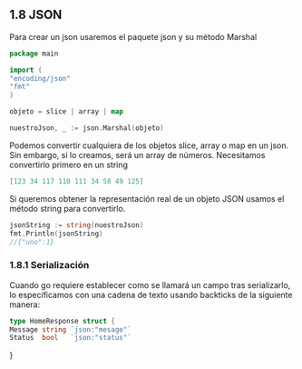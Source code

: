 ## 1.8 JSON

Para crear un json usaremos el paquete json y su método Marshal

``` go
package main

import (
"encoding/json"
"fmt"
)

objeto = slice | array | map

nuestroJson, _ := json.Marshal(objeto) 
```

Podemos convertir cualquiera de los objetos slice, array o map en un
json. Sin embargo, si lo creamos, será un array de números. Necesitamos
convertirlo primero en un string

``` go
[123 34 117 110 111 34 58 49 125]
```

Si queremos obtener la representación real de un objeto JSON usamos el
método string para convertirlo.

``` go
jsonString := string(nuestroJson)
fmt.Println(jsonString)
//{"uno":1}
```

### 1.8.1 Serialización

Cuando go requiere establecer como se llamará un campo tras
serializarlo, lo especificamos con una cadena de texto usando backticks
de la siguiente manera:

``` go
type HomeResponse struct {
Message string `json:"mesage"`
Status  bool   `json:"status"`
```

}

